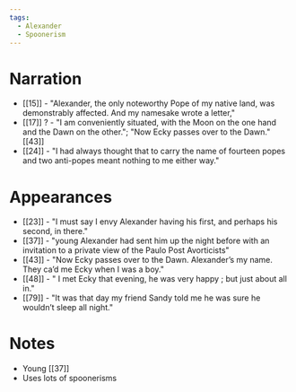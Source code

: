 ```yaml
---
tags:
  - Alexander
  - Spoonerism
---
```


# Narration

- [[15]] - "Alexander, the only noteworthy Pope of my native land, was demonstrably affected. And my namesake wrote a letter,"
- [[17]] ? - "I am conveniently situated, with the Moon on the one hand and the Dawn on the other."; "Now Ecky passes over to the Dawn." [[43]]
- [[24]] - "I had always thought that to carry the name of fourteen popes and two anti-popes meant nothing to me either way."
# Appearances
- [[23]] - "I must say I envy Alexander having his first, and perhaps his second, in there."
- [[37]] - "young Alexander had sent him up the night before with an invitation to a private view of the Paulo Post Avorticists"
- [[43]] - "Now Ecky passes over to the Dawn. Alexander’s my name. They ca’d me Ecky when I was a boy."
- [[48]] - " I met Ecky that evening, he was very happy ; but just about all in."
- [[79]] - "It was that day my friend Sandy told me he was sure he wouldn’t sleep all night."
# Notes
- Young [[37]]
- Uses lots of spoonerisms